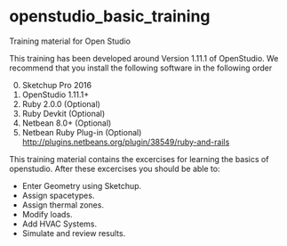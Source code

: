 # openstudio_basic_training
Training material for Open Studio

This training has been developed around Version 1.11.1 of OpenStudio. We recommend that you install the following software in the following order

0. Sketchup Pro 2016
1. OpenStudio 1.11.1+
2. Ruby 2.0.0 (Optional) 
3. Ruby Devkit (Optional)
4. Netbean 8.0+ (Optional)
5. Netbean Ruby Plug-in (Optional) http://plugins.netbeans.org/plugin/38549/ruby-and-rails  



This training material  contains the excercises for learning the basics of openstudio. After these excercises you should be able to: 
* Enter Geometry using Sketchup. 
* Assign spacetypes.
* Assign thermal zones.
* Modify loads.
* Add HVAC Systems.
* Simulate and review results. 
